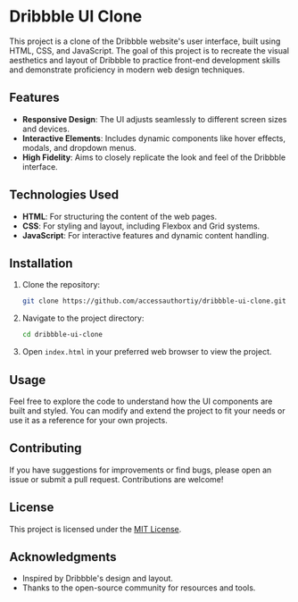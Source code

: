 # Dribbble UI Clone

This project is a clone of the Dribbble website's user interface, built using HTML, CSS, and JavaScript. The goal of this project is to recreate the visual aesthetics and layout of Dribbble to practice front-end development skills and demonstrate proficiency in modern web design techniques.

## Features

- **Responsive Design**: The UI adjusts seamlessly to different screen sizes and devices.
- **Interactive Elements**: Includes dynamic components like hover effects, modals, and dropdown menus.
- **High Fidelity**: Aims to closely replicate the look and feel of the Dribbble interface.

## Technologies Used

- **HTML**: For structuring the content of the web pages.
- **CSS**: For styling and layout, including Flexbox and Grid systems.
- **JavaScript**: For interactive features and dynamic content handling.

## Installation

1. Clone the repository:
   ```bash
   git clone https://github.com/accessauthortiy/dribbble-ui-clone.git
   ```
2. Navigate to the project directory:
   ```bash
   cd dribbble-ui-clone
   ```
3. Open `index.html` in your preferred web browser to view the project.

## Usage

Feel free to explore the code to understand how the UI components are built and styled. You can modify and extend the project to fit your needs or use it as a reference for your own projects.

## Contributing

If you have suggestions for improvements or find bugs, please open an issue or submit a pull request. Contributions are welcome!

## License

This project is licensed under the [MIT License](LICENSE).

## Acknowledgments

- Inspired by Dribbble's design and layout.
- Thanks to the open-source community for resources and tools.

